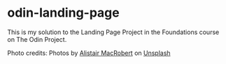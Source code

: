 # odin-landing-page

This is my solution to the Landing Page Project in the Foundations course on The Odin Project.

Photo credits:
Photos by <a href="https://unsplash.com/@alistairmacrobert?utm_content=creditCopyText&utm_medium=referral&utm_source=unsplash">Alistair MacRobert</a> on <a href="https://unsplash.com/photos/white-sailboat-on-blue-sea-during-daytime-0vMNO4T3sAI?utm_content=creditCopyText&utm_medium=referral&utm_source=unsplash">Unsplash</a>
      